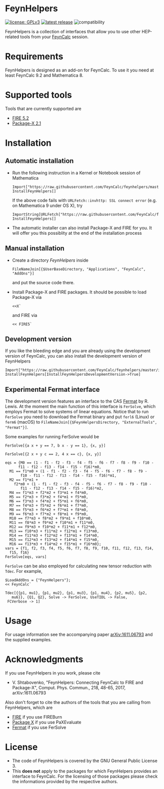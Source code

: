 # FeynHelpers

[![license: GPLv3](https://img.shields.io/badge/license-GPLv3-brightgreen.svg)](https://github.com/FeynCalc/feynhelpers/blob/master/LICENSE)
[![latest release](https://img.shields.io/github/release/FeynCalc/feynhelpers.svg)](https://github.com/FeynCalc/feynhelpers/releases)
![compatibility](https://img.shields.io/badge/Mathematica-8.x_9.x_10.x_11.x_12.x-brightgreen.svg)

FeynHelpers is a collection of interfaces that allow you to use other HEP-related tools from your [FeynCalc](http://www.feyncalc.org/) session.

# Requirements

FeynHelpers is designed as an add-on for FeynCalc. To use it you need at least FeynCalc 9.2 and Mathematica 8.

# Supported tools

Tools that are currently supported are

 * [FIRE 5.2](https://bitbucket.org/feynmanIntegrals/fire)
 * [Package-X 2.1](https://packagex.hepforge.org)

# Installation

## Automatic installation

* Run the following instruction in a Kernel or Notebook session of Mathematica


    ```
    Import["https://raw.githubusercontent.com/FeynCalc/feynhelpers/master/install.m"]
    InstallFeynHelpers[]
    ```

  If the above code fails with `URLFetch::invhttp: SSL connect error` (e.g. on Mathematica 9 under OS X), try

    ```
    ImportString[URLFetch["https://raw.githubusercontent.com/FeynCalc/feynhelpers/master/install.m"]]
    InstallFeynHelpers[]
    ```

* The automatic installer can also install Package-X and FIRE for you. It will offer you this possiblity at the end of the installation process

## Manual installation

* Create a directory _FeynHelpers_ inside

	```
	FileNameJoin[{$UserBaseDirectory, "Applications", "FeynCalc", "AddOns"}]
	```

	and put the source code there.

* Install Package-X and FIRE packages.  It should be possible to load Package-X via

	```
	<<X`
	```

	and FIRE via

	```
	<< FIRE5`
	```

## Development version

If you like the bleeding edge and you are already using the development version of FeynCalc, you can also install the development version of FeynHelpers

```
Import["https://raw.githubusercontent.com/FeynCalc/feynhelpers/master/install.m"]
InstallFeynHelpers[InstallFeynHelpersDevelopmentVersion->True]
```

## Experimental Fermat interface

The development version features an interface to the CAS [Fermat](http://home.bway.net/lewis/) by R. Lewis. At the moment
the main function of this interface is `FerSolve`, which employs Fermat to solve systems of linear equations. Notice that to run `FerSolve` you need to download the Fermat binary and put `ferl6` (Linux) or `ferm6` (macOS) to `FileNameJoin[{$FeynHelpersDirectory, "ExternalTools", "Fermat"}]`.


Some examples for running FerSolve would be


```
FerSolve[{a x + y == 7, b x - y == 1}, {x, y}]
```

```
FerSolve[{2 x + y c == 2, 4 x == c}, {x, y}]
```

```
eqs = {M0 == (1 - f1 - f2 - f3 - f4 - f5 - f6 - f7 - f8 - f9 - f10 - 
      f11 - f12 - f13 - f14 - f15 - f16)*m0, 
  M1 == f1*m0 + (1 - f1 - f2 - f3 - f4 - f5 - f6 - f7 - f8 - f9 - 
       f10 - f11 - f12 - f13 - f14 - f15 - f16)*m1, 
  M2 == f1*m1 + 
    f2*m0 + (1 - f1 - f2 - f3 - f4 - f5 - f6 - f7 - f8 - f9 - f10 - 
       f11 - f12 - f13 - f14 - f15 - f16)*m2, 
  M4 == f1*m3 + f2*m2 + f3*m1 + f4*m0, 
  M5 == f2*m3 + f3*m2 + f4*m1 + f5*m0, 
  M6 == f3*m3 + f4*m2 + f5*m1 + f6*m0, 
  M7 == f4*m3 + f5*m2 + f6*m1 + f7*m0, 
  M8 == f5*m3 + f6*m2 + f7*m1 + f8*m0, 
  M9 == f6*m3 + f7*m2 + f8*m1 + f9*m0, 
  M10 == f7*m3 + f8*m2 + f9*m1 + f10*m0, 
  M11 == f8*m3 + f9*m2 + f10*m1 + f11*m0, 
  M12 == f9*m3 + f10*m2 + f11*m1 + f12*m0, 
  M13 == f10*m3 + f11*m2 + f12*m1 + f13*m0, 
  M14 == f11*m3 + f12*m2 + f13*m1 + f14*m0, 
  M15 == f12*m3 + f13*m2 + f14*m1 + f15*m0, 
  M16 == f13*m3 + f14*m2 + f15*m1 + f16*m0};
vars = {f1, f2, f3, f4, f5, f6, f7, f8, f9, f10, f11, f12, f13, f14, 
  f15, f16}
FerSolve[eqs, vars]
```

`FerSolve` can be also employed for calculating new tensor reduction with `Tdec`. For example,

```
$LoadAddOns = {"FeynHelpers"};
<< FeynCalc`

Tdec[{{p1, mu1}, {p1, mu2}, {p1, mu3}, {p1, mu4}, {p2, mu5}, {p2, 
   mu6}}, {Q1, Q2}, Solve -> FerSolve, UseTIDL -> False, 
 FCVerbose -> 1]
```

# Usage

For usage information see the accompanying paper [arXiv:1611.06793](https://arxiv.org/abs/1611.06793) and the supplied examples.

# Acknowledgments

If you use FeynHelpers in you work, please cite

* V. Shtabovenko, "FeynHelpers: Connecting FeynCalc to FIRE and Package-X", Comput. Phys. Commun., 218, 48-65, 2017, arXiv:1611.06793

Also don't forget to cite the authors of the tools that you are calling from FeynHelpers, which are

* [FIRE](http://inspirehep.net/record/1310407?ln=en) if you use FIREBurn
* [Package X](http://inspirehep.net/record/1347391/) if you use PaXEvaluate
* [Fermat](https://home.bway.net/lewis) if you use FerSolve

# License

* The code of FeynHelpers is covered by the GNU General Public License 3.
* This __does not__ apply to the packages for which FeynHelpers provides an interface to FeynCalc. For the licensing of those packages please check the informations provided by the respective authors.
